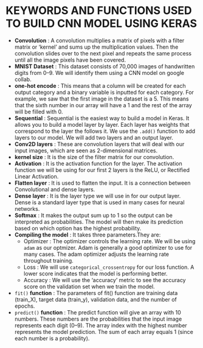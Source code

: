 # KEYWORDS AND FUNCTIONS USED TO BUILD CNN MODEL USING KERAS

- **Convolution** : A convolution multiplies a matrix of pixels with a filter matrix or ‘kernel’ and sums up the multiplication values. Then the convolution slides over to the next pixel and repeats the same process until all the image pixels have been covered.
- **MNIST Dataset** : This dataset consists of 70,000 images of handwritten digits from 0–9. We will identify them using a CNN model on google collab.
- **one-hot encode** : This means that a column will be created for each output category and a binary variable is inputted for each category. For example, we saw that the first image in the dataset is a 5. This means that the sixth number in our array will have a 1 and the rest of the array will be filled with 0.
- **Sequential** : Sequential is the easiest way to build a model in Keras. It allows you to build a model layer by layer. Each layer has weights that correspond to the layer the follows it. We use the `.add()` function to add layers to our model. We will add two layers and an output layer.
- **Conv2D layers** : These are convolution layers that will deal with our input images, which are seen as 2-dimensional matrices.
- **kernel size** : It is the size of the filter matrix for our convolution.
- **Activation** : It is the activation function for the layer. The activation function we will be using for our first 2 layers is the ReLU, or Rectified Linear Activation.
- **Flatten layer** : It is used to flatten the input. It is a connection between Convolutional and dense layers.
- **Dense layer** : It is the layer type we will use in for our output layer. Dense is a standard layer type that is used in many cases for neural networks.
- **Softmax** : It makes the output sum up to 1 so the output can be interpreted as probabilities. The model will then make its prediction based on which option has the highest probability.
- **Compiling the model** : It takes three parameters.They are:
     - Optimizer : The optimizer controls the learning rate. We will be using `adam` as our optmizer. Adam is generally a good optimizer to use for many cases. The adam optimizer adjusts the learning rate throughout training.
     - Loss : We will use `categorical_crossentropy` for our loss function. A lower score indicates that the model is performing better.
     - Accuracy : We will use the ‘accuracy’ metric to see the accuracy score on the validation set when we train the model.
- `fit()` **function** : The parameters of fit() function are training data (train_X), target data (train_y), validation data, and the number of  epochs.
- `predict()` **function** :  The predict function will give an array with 10 numbers. These numbers are the probabilities that the input image represents each digit (0–9). The array index with the highest number represents the model prediction. The sum of each array equals 1 (since each number is a probability). 
